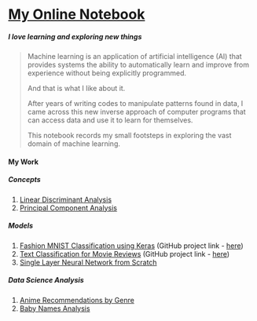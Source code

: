 # [My Online Notebook](<https://QuadV.github.io/index.html>)

##### *I love learning and exploring new things*

> Machine learning is an application of artificial intelligence (AI) that provides systems the ability to automatically learn and improve from experience without being explicitly programmed.
>
> And that is what I like about it.
>
> After years of writing codes to manipulate patterns found in data, I came across this new inverse approach of computer programs that can access data and use it to learn for themselves.
>
> This notebook records my small footsteps in exploring the vast domain of machine learning.

#### My Work

##### Concepts

1. [Linear Discriminant Analysis](<https://QuadV.github.io/workbook.html?name=LDA_iPython>)
2. [Principal Component Analysis](<https://QuadV.github.io/workbook.html?name=PCA_iPython>)

##### Models

1. [Fashion MNIST Classification using Keras](<https://QuadV.github.io/workbook.html?name=1BasicClassification>) (GitHub project link - [here](<https://github.com/QuadV/Basic-Classification-neural-network-model-using-Keras>))
2. [Text Classification for Movie Reviews](<https://QuadV.github.io/workbook.html?name=2BasicTextClassification>) (GitHub project link - [here](<https://github.com/QuadV/Text-Classification-using-Keras>))
3. [Single Layer Neural Network from Scratch](<https://QuadV.github.io/workbook.html?name=SingleLayerNN>) 

##### Data Science Analysis

1. [Anime Recommendations by Genre](<https://QuadV.github.io/workbook.html?name=AnimeRecommendationsByGenre>)
2. [Baby Names Analysis](<https://QuadV.github.io/workbook.html?name=BabyNamesAnalysis>)

